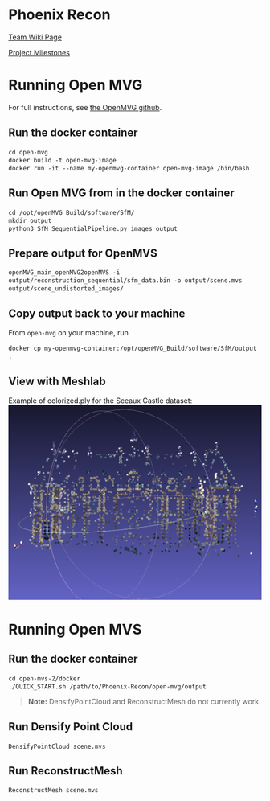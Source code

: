 # Phoenix Recon

[Team Wiki Page](https://github.com/cs210/2025-ManageXR-2/wiki/)

[Project Milestones](https://github.com/cs210/2025-ManageXR-2/milestones)

# Running Open MVG
For full instructions, see [the OpenMVG github](https://github.com/openMVG/openMVG/wiki/OpenMVG-on-your-image-dataset).
## Run the docker container
```
cd open-mvg
docker build -t open-mvg-image .
docker run -it --name my-openmvg-container open-mvg-image /bin/bash
```
## Run Open MVG from in the docker container 
```
cd /opt/openMVG_Build/software/SfM/
mkdir output
python3 SfM_SequentialPipeline.py images output
```
## Prepare output for OpenMVS
```
openMVG_main_openMVG2openMVS -i output/reconstruction_sequential/sfm_data.bin -o output/scene.mvs output/scene_undistorted_images/
```
## Copy output back to your machine
From `open-mvg` on your machine, run
```
docker cp my-openmvg-container:/opt/openMVG_Build/software/SfM/output .
```
## View with Meshlab
Example of colorized.ply for the Sceaux Castle dataset:
![Point cloud for colorized.ply](img/sample-mvg-output.png)

# Running Open MVS
## Run the docker container
```
cd open-mvs-2/docker
./QUICK_START.sh /path/to/Phoenix-Recon/open-mvg/output 
```
> **Note:** DensifyPointCloud and ReconstructMesh do not currently work.
## Run Densify Point Cloud
```
DensifyPointCloud scene.mvs
```
## Run ReconstructMesh
```
ReconstructMesh scene.mvs
```
